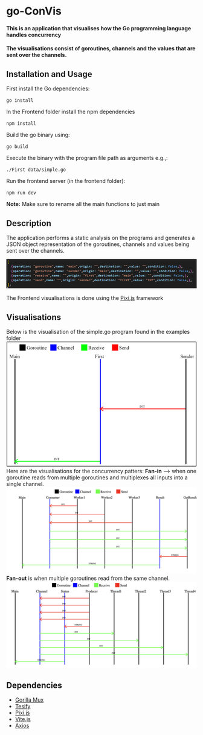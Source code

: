 # go-ConVis

#### This is an application that visualises how the Go programming language handles concurrency

#### The visualisations consist of goroutines, channels and the values that are sent over the channels.

## Installation and Usage

First install the Go dependencies:

    go install

In the Frontend folder install the npm dependencies

    npm install

Build the go binary using:

    go build

Execute the binary with the program file path as arguments e.g.,:

    ./First data/simple.go

Run the frontend server (in the frontend folder):

    npm run dev

**Note:** Make sure to rename all the main functions to just main

## Description

The application performs a static analysis on the programs and generates a JSON object representation of the goroutines, channels and values being sent over the channels.

![JSON Array](./assets/img.png)

The Frontend visualisations is done using the [Pixi.js](https://pixijs.com/) framework

## Visualisations

Below is the visualisation of the simple.go program found in the examples folder
![Visualisation](./assets/simple.png)
Here are the visualisations for the concurrency patters:
**Fan-in** --> when one goroutine reads from multiple goroutines and multiplexes all inputs into a
single channel.
![Visualisation](./assets/fanin.png)
**Fan-out** is when multiple goroutines read from the same channel.
![Visualisation](./assets/fanout.png)

## Dependencies

- [Gorilla Mux](https://github.com/gorilla/mux)
- [Tesify](https://github.com/stretchr/testify)
- [Pixi.js](https://pixijs.com/)
- [Vite.js](https://vitejs.dev/)
- [Axios](https://axios-http.com/)
